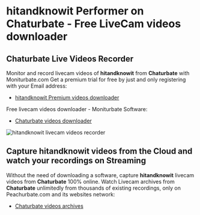 # hitandknowit Performer on Chaturbate - Free LiveCam videos downloader

## Chaturbate Live Videos Recorder

Monitor and record livecam videos of **hitandknowit** from **Chaturbate** with Moniturbate.com
Get a premium trial for free by just and only registering with your Email address:
* [hitandknowit Premium videos downloader](https://moniturbate.com/request-demo-licence-key.html)

Free livecam videos downloader - Moniturbate Software:
* [Chaturbate videos downloader](https://moniturbate.com/moniturbate-download-software.html)

![hitandknowit livecam videos recorder](https://peachurnet.com/templates/moniturbate-software.png)


## Capture hitandknowit videos from the Cloud and watch your recordings on Streaming

Without the need of downloading a software, capture **hitandknowit** livecam videos from **Chaturbate** 100% online.
Watch Livecam archives from **Chaturbate** unlimitedly from thousands of existing recordings, only on Peachurbate.com and its websites network:
* [Chaturbate videos archives](https://peachurnet.com/)